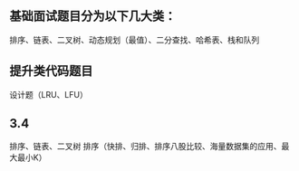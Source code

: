 ## 基础面试题目分为以下几大类：
排序、链表、二叉树、动态规划（最值）、二分查找、哈希表、栈和队列

## 提升类代码题目
设计题（LRU、LFU）



## 3.4
排序、链表、二叉树
排序（快排、归排、排序八股比较、海量数据集的应用、最大最小K）


